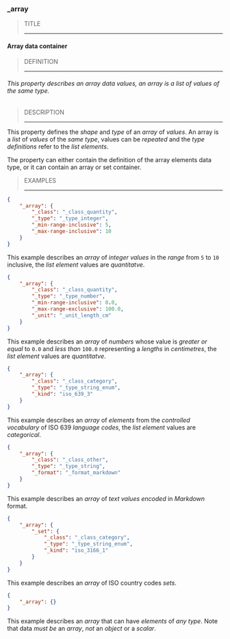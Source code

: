 ### _array



> TITLE
> 
> ------

#### Array data container



> DEFINITION
> 
> ------

###### This property describes an array data values, an array is a list of values of the same type.



> DESCRIPTION
> 
> ------

This property defines the *shape* and *type* of an *array* of *values*. An array is a *list* of *values* of the *same type*, values can be *repeated* and the *type definitions* refer to the *list elements*.

The property can either contain the definition of the array elements data type, or it can contain an array or set container.



> EXAMPLES
> 
> ------

```json
{
	"_array": {
		"_class": "_class_quantity",
		"_type": "_type_integer",
		"_min-range-inclusive": 5,
		"_max-range-inclusive": 10
	}
}
```

This example describes an *array* of *integer values* in the *range* from `5` to `10` inclusive, the *list element* values are *quantitatve*.

```json
{
	"_array": {
		"_class": "_class_quantity",
		"_type": "_type_number",
		"_min-range-inclusive": 0.0,
		"_max-range-exclusive": 100.0,
		"_unit": "_unit_length_cm"
	}
}
```

This example describes an *array* of *numbers* whose value is *greater or equal* to `0.0` and *less than* `100.0` representing a *lengths* in *centimetres*, the *list element* values are *quantitatve*.

```json
{
	"_array": {
		"_class": "_class_category",
		"_type": "_type_string_enum",
		"_kind": "iso_639_3"
	}
}
```

This example describes an *array* of *elements* from the *controlled vocabulary* of ISO 639 *language codes*, the *list element* values are *categorical*.

```json
{
	"_array": {
		"_class": "_class_other",
		"_type": "_type_string",
		"_format": "_format_markdown"
	}
}
```

This example describes an *array* of *text* *values* *encoded* in *Markdown* format.

```json
{
	"_array": {
		"_set": {
			"_class": "_class_category",
			"_type": "_type_string_enum",
			"_kind": "iso_3166_1"
		}
	}
}
```

This example describes an *array* of ISO country codes *sets*.

```json
{
	"_array": {}
}
```

This example describes an *array* that can have *elements* of *any type*. Note that data *must be* an *array*, *not* an *object* or a *scalar*.